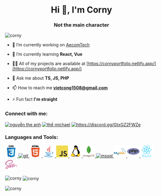 <h1 align="center">Hi 👋, I'm Corny</h1>
<h3 align="center">Not the main character</h3>

<p align="left"> <img src="https://komarev.com/ghpvc/?username=corny&label=Profile%20views&color=0e75b6&style=flat" alt="corny" /> </p>

- 🔭 I’m currently working on [AecomTech](https://www.facebook.com/AecomTech/)

- 🌱 I’m currently learning **React, Vue**

- 👨‍💻 All of my projects are available at [https://cornyportfolio.netlify.app/](https://cornyportfolio.netlify.app/)

- 💬 Ask me about **TS, JS, PHP**

- 📫 How to reach me **vietcong1508@gmail.com**

- ⚡ Fun fact **I'm straight**

<h3 align="left">Connect with me:</h3>
<p align="left">
<a href="https://fb.com/nguyễn the anh" target="blank"><img align="center" src="https://raw.githubusercontent.com/rahuldkjain/github-profile-readme-generator/master/src/images/icons/Social/facebook.svg" alt="nguyễn the anh" height="30" width="40" /></a>
<a href="https://www.youtube.com/c/thế michael" target="blank"><img align="center" src="https://raw.githubusercontent.com/rahuldkjain/github-profile-readme-generator/master/src/images/icons/Social/youtube.svg" alt="thế michael" height="30" width="40" /></a>
<a href="https://discord.gg/https://discord.gg/GtxGZ2FWZe" target="blank"><img align="center" src="https://raw.githubusercontent.com/rahuldkjain/github-profile-readme-generator/master/src/images/icons/Social/discord.svg" alt="https://discord.gg/GtxGZ2FWZe" height="30" width="40" /></a>
</p>

<h3 align="left">Languages and Tools:</h3>
<p align="left"> <a href="https://www.w3schools.com/css/" target="_blank" rel="noreferrer"> <img src="https://raw.githubusercontent.com/devicons/devicon/master/icons/css3/css3-original-wordmark.svg" alt="css3" width="40" height="40"/> </a> <a href="https://git-scm.com/" target="_blank" rel="noreferrer"> <img src="https://www.vectorlogo.zone/logos/git-scm/git-scm-icon.svg" alt="git" width="40" height="40"/> </a> <a href="https://www.w3.org/html/" target="_blank" rel="noreferrer"> <img src="https://raw.githubusercontent.com/devicons/devicon/master/icons/html5/html5-original-wordmark.svg" alt="html5" width="40" height="40"/> </a> <a href="https://www.java.com" target="_blank" rel="noreferrer"> <img src="https://raw.githubusercontent.com/devicons/devicon/master/icons/java/java-original.svg" alt="java" width="40" height="40"/> </a> <a href="https://developer.mozilla.org/en-US/docs/Web/JavaScript" target="_blank" rel="noreferrer"> <img src="https://raw.githubusercontent.com/devicons/devicon/master/icons/javascript/javascript-original.svg" alt="javascript" width="40" height="40"/> </a> <a href="https://www.linux.org/" target="_blank" rel="noreferrer"> <img src="https://raw.githubusercontent.com/devicons/devicon/master/icons/linux/linux-original.svg" alt="linux" width="40" height="40"/> </a> <a href="https://www.mongodb.com/" target="_blank" rel="noreferrer"> <img src="https://raw.githubusercontent.com/devicons/devicon/master/icons/mongodb/mongodb-original-wordmark.svg" alt="mongodb" width="40" height="40"/> </a> <a href="https://www.microsoft.com/en-us/sql-server" target="_blank" rel="noreferrer"> <img src="https://www.svgrepo.com/show/303229/microsoft-sql-server-logo.svg" alt="mssql" width="40" height="40"/> </a> <a href="https://www.mysql.com/" target="_blank" rel="noreferrer"> <img src="https://raw.githubusercontent.com/devicons/devicon/master/icons/mysql/mysql-original-wordmark.svg" alt="mysql" width="40" height="40"/> </a> <a href="https://www.php.net" target="_blank" rel="noreferrer"> <img src="https://raw.githubusercontent.com/devicons/devicon/master/icons/php/php-original.svg" alt="php" width="40" height="40"/> </a> <a href="https://reactjs.org/" target="_blank" rel="noreferrer"> <img src="https://raw.githubusercontent.com/devicons/devicon/master/icons/react/react-original-wordmark.svg" alt="react" width="40" height="40"/> </a> <a href="https://sass-lang.com" target="_blank" rel="noreferrer"> <img src="https://raw.githubusercontent.com/devicons/devicon/master/icons/sass/sass-original.svg" alt="sass" width="40" height="40"/> </a> </p>

<p><img align="left" src="https://github-readme-stats.vercel.app/api/top-langs?username=corny&show_icons=true&locale=en&layout=compact" alt="corny" /></p>

<p>&nbsp;<img align="center" src="https://github-readme-stats.vercel.app/api?username=corny&show_icons=true&locale=en" alt="corny" /></p>

<p><img align="center" src="https://github-readme-streak-stats.herokuapp.com/?user=corny&" alt="corny" /></p>
